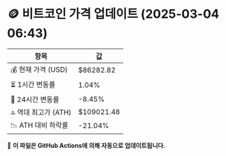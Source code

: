 # 🪙 비트코인 가격 업데이트 (2025-03-04 06:43)

| 항목                | 값 |
|--------------------|----------------|
| 💰 현재 가격 (USD) | $86282.82 |
| ⏳ 1시간 변동률    | 1.04% |
| 📆 24시간 변동률   | -8.45% |
| 🔝 역대 최고가 (ATH) | $109021.48 |
| 📉 ATH 대비 하락률 | -21.04% |

🔄 **이 파일은 GitHub Actions에 의해 자동으로 업데이트됩니다.**
